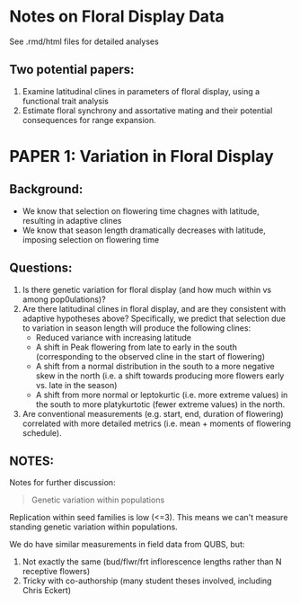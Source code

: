 # Notes on Floral Display Data

See .rmd/html files for detailed analyses

## Two potential papers:
 
  1.	Examine latitudinal clines in parameters of floral display, using a functional trait analysis
  2.	Estimate floral synchrony and assortative mating and their potential consequences for range expansion.

# PAPER 1: Variation in Floral Display

## Background: 

  * We know that selection on flowering time chagnes with latitude, resulting in adaptive clines
  * We know that season length dramatically decreases with latitude, imposing selection on flowering time

## Questions:

  1. Is there genetic variation for floral display (and how much within vs among pop0ulations)?
  2. Are there latitudinal clines in floral display, and are they consistent with adaptive hypotheses above? Specifically, we predict that selection due to variation in season length will produce the following clines:
     * Reduced variance with increasing latitude
     * A shift in Peak flowering from late to early in the south (corresponding to the observed cline in the start of flowering)
     * A shift from a normal distribution in the south to a more negative skew in the north (i.e. a shift towards producing more flowers early vs. late in the season)
     * A shift from more normal or leptokurtic (i.e. more extreme values) in the south to more platykurtotic (fewer extreme values) in the north.
  3. Are conventional measurements (e.g. start, end, duration of flowering) correlated with more detailed metrics (i.e. mean + moments of flowering schedule).

## NOTES:

Notes for further discussion:

> Genetic variation within populations

Replication within seed families is low (<=3). This means we can't measure standing genetic variation within populations. 

We do have similar measurements in field data from QUBS, but:
1. Not exactly the same (bud/flwr/frt inflorescence lengths rather than N receptive flowers)
2. Tricky with co-authorship (many student theses involved, including Chris Eckert)
